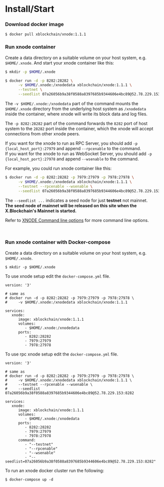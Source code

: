 # Install/Start

### Download docker image
```bash
$ docker pull xblockchain/xnode:1.1.1
```

### Run xnode container
Create a data directory on a suitable volume on your host system, e.g. `$HOME/.xnode`.
And start your xnode container like this:

```bash
$ mkdir -p $HOME/.xnode

$ docker run -d -p 8282:28282 \
      -v $HOME/.xnode:/xnodedata xblockchain/xnode:1.1.1 \
      --testnet \
      --seedlist 07a26056b9a38f0588a8397685b9344606e4bc89@52.78.229.153:8282
```

The `-v $HOME/.xnode:/xnodedata` part of the command mounts the `$HOME/.xnode` directory from the underlying host system as `/xnodedata` inside the container, where xnode will write its block data and log files.

The `-p 8282:28282` part of the command forwards the `8282` port of host system to the `28282` port inside the container, which the xnode will accept connections from other xnode peers.

If you want for the xnode to run as RPC Server, you should add `-p {local_host_port}:27979` and append `--rpcenable` to the command.  
If you want for the xnode to run as WebSocket Server, you should add `-p {local_host_port}:27978` and append `--wsenable` to the command.  

For example, you could run xnode container like this:  
```bash
$ docker run -d -p 8282:28282 -p 7979:27979 -p 7978:27978 \
      -v $HOME/.xnode:/xnodedata xblockchain/xnode:1.1.1 \
      --testnet --rpcenable --wsenable \
      --seedlist 07a26056b9a38f0588a8397685b9344606e4bc89@52.78.229.153:8282
```

The `--seedlist ...` indicates a seed node for just **testnet** not mainnet.  
**The seed node of mainnet will be released on this site when the X.Blockchain's Mainnet is started.**  

Refer to [XNODE Command line options](#xnode-command-line-options) for more command line options.

</br>

### Run xnode container with Docker-compose

Create a data directory on a suitable volume on your host system, e.g. `$HOME/.xnode`.

```shell
$ mkdir -p $HOME/.xnode
```

To use xnode setup edit the `docker-compose.yml` file.
```
version: '3'

# same as
# docker run -d -p 8282:28282 -p 7979:27979 -p 7978:27978 \
#     -v $HOME/.xnode:/xnodedata xblockchain/xnode:1.1.1

services:
   xnode:
      image: xblockchain/xnode:1.1.1
      volumes:
         - $HOME/.xnode:/xnodedata
      ports:
         - 8282:28282
         - 7979:27979
         - 7978:27978
```


To use rpc xnode setup edit the `docker-compose.yml` file.
```
version: '3'

# same as
# docker run -d -p 8282:28282 -p 7979:27979 -p 7978:27978 \
#     -v $HOME/.xnode:/xnodedata xblockchain/xnode:1.1.1 \
#     --testnet --rpcenable --wsenable \
#     --seedlist 07a26056b9a38f0588a8397685b9344606e4bc89@52.78.229.153:8282

services:
   xnode:
      image: xblockchain/xnode:1.1.1
      volumes:
         - $HOME/.xnode:/xnodedata
      ports:
         - 8282:28282
         - 7979:27979
         - 7978:27978
      command:
         - "--testnet"
         - "--rpcenable"
         - "--wsenable"
         - "--seedlist=07a26056b9a38f0588a8397685b9344606e4bc89@52.78.229.153:8282"
```

To run an xnode docker cluster run the following:

```shell
$ docker-compose up -d
```
